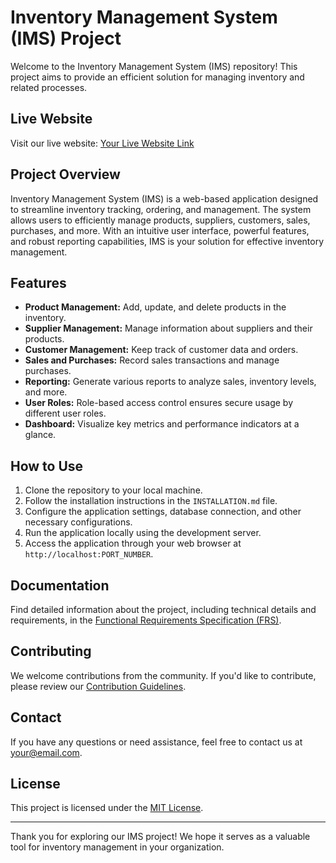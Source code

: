# Inventory Management System (IMS) Project

Welcome to the Inventory Management System (IMS) repository! This project aims to provide an efficient solution for managing inventory and related processes.

## Live Website

Visit our live website: [Your Live Website Link](https://www.your-website-url.com)

## Project Overview

Inventory Management System (IMS) is a web-based application designed to streamline inventory tracking, ordering, and management. The system allows users to efficiently manage products, suppliers, customers, sales, purchases, and more. With an intuitive user interface, powerful features, and robust reporting capabilities, IMS is your solution for effective inventory management.

## Features

- **Product Management:** Add, update, and delete products in the inventory.
- **Supplier Management:** Manage information about suppliers and their products.
- **Customer Management:** Keep track of customer data and orders.
- **Sales and Purchases:** Record sales transactions and manage purchases.
- **Reporting:** Generate various reports to analyze sales, inventory levels, and more.
- **User Roles:** Role-based access control ensures secure usage by different user roles.
- **Dashboard:** Visualize key metrics and performance indicators at a glance.

## How to Use

1. Clone the repository to your local machine.
2. Follow the installation instructions in the `INSTALLATION.md` file.
3. Configure the application settings, database connection, and other necessary configurations.
4. Run the application locally using the development server.
5. Access the application through your web browser at `http://localhost:PORT_NUMBER`.

## Documentation

Find detailed information about the project, including technical details and requirements, in the [Functional Requirements Specification (FRS)](link-to-your-frs-document.pdf).

## Contributing

We welcome contributions from the community. If you'd like to contribute, please review our [Contribution Guidelines](CONTRIBUTING.md).

## Contact

If you have any questions or need assistance, feel free to contact us at [your@email.com](mailto:your@email.com).

## License

This project is licensed under the [MIT License](LICENSE).

---

Thank you for exploring our IMS project! We hope it serves as a valuable tool for inventory management in your organization.
